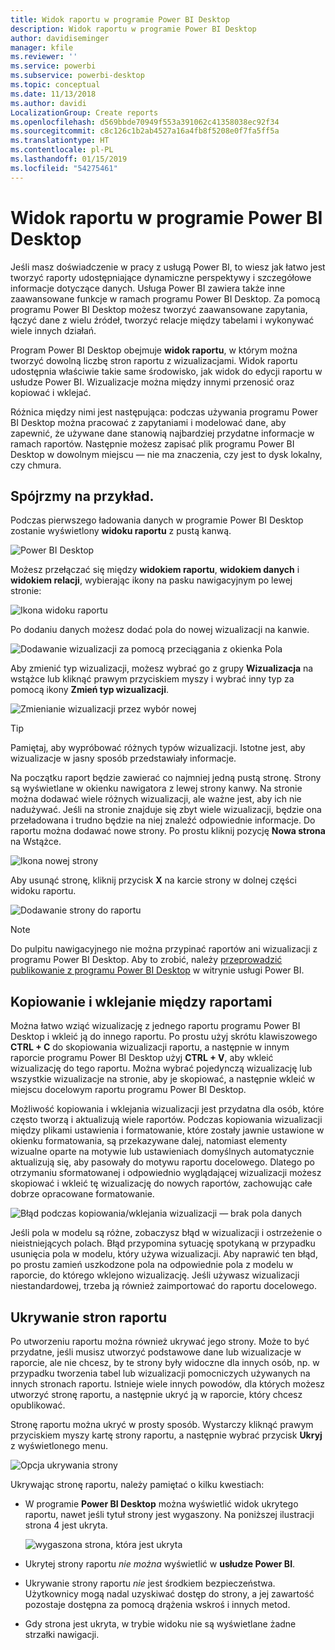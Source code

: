 ```yaml
---
title: Widok raportu w programie Power BI Desktop
description: Widok raportu w programie Power BI Desktop
author: davidiseminger
manager: kfile
ms.reviewer: ''
ms.service: powerbi
ms.subservice: powerbi-desktop
ms.topic: conceptual
ms.date: 11/13/2018
ms.author: davidi
LocalizationGroup: Create reports
ms.openlocfilehash: d569bbde70949f553a391062c41358038ec92f34
ms.sourcegitcommit: c8c126c1b2ab4527a16a4fb8f5208e0f7fa5ff5a
ms.translationtype: HT
ms.contentlocale: pl-PL
ms.lasthandoff: 01/15/2019
ms.locfileid: "54275461"
---
```

# <a name="report-view-in-power-bi-desktop"></a>Widok raportu w programie Power BI Desktop
Jeśli masz doświadczenie w pracy z usługą Power BI, to wiesz jak łatwo jest tworzyć raporty udostępniające dynamiczne perspektywy i szczegółowe informacje dotyczące danych. Usługa Power BI zawiera także inne zaawansowane funkcje w ramach programu Power BI Desktop. Za pomocą programu Power BI Desktop możesz tworzyć zaawansowane zapytania, łączyć dane z wielu źródeł, tworzyć relacje między tabelami i wykonywać wiele innych działań.

Program Power BI Desktop obejmuje **widok raportu**, w którym można tworzyć dowolną liczbę stron raportu z wizualizacjami. Widok raportu udostępnia właściwie takie same środowisko, jak widok do edycji raportu w usłudze Power BI. Wizualizacje można między innymi przenosić oraz kopiować i wklejać.

Różnica między nimi jest następująca: podczas używania programu Power BI Desktop można pracować z zapytaniami i modelować dane, aby zapewnić, że używane dane stanowią najbardziej przydatne informacje w ramach raportów. Następnie możesz zapisać plik programu Power BI Desktop w dowolnym miejscu — nie ma znaczenia, czy jest to dysk lokalny, czy chmura.

## <a name="lets-take-a-look"></a>Spójrzmy na przykład.
Podczas pierwszego ładowania danych w programie Power BI Desktop zostanie wyświetlony **widoku raportu** z pustą kanwą.

![Power BI Desktop](media/desktop-report-view/pbi_reportviewinpbidesigner_reportview.png)

Możesz przełączać się między **widokiem raportu**, **widokiem danych** i **widokiem relacji**, wybierając ikony na pasku nawigacyjnym po lewej stronie:

![Ikona widoku raportu](media/desktop-report-view/pbi_reportviewinpbidesigner_changeview.png)

Po dodaniu danych możesz dodać pola do nowej wizualizacji na kanwie.

![Dodawanie wizualizacji za pomocą przeciągania z okienka Pola](media/desktop-report-view/pbid_reportview_addvis.gif)

Aby zmienić typ wizualizacji, możesz wybrać go z grupy **Wizualizacja** na wstążce lub kliknąć prawym przyciskiem myszy i wybrać inny typ za pomocą ikony **Zmień typ wizualizacji**.

![Zmienianie wizualizacji przez wybór nowej](media/desktop-report-view/pbid_reportview_changevis.gif)

> [!TIP]
> Pamiętaj, aby wypróbować różnych typów wizualizacji. Istotne jest, aby wizualizacje w jasny sposób przedstawiały informacje.

Na początku raport będzie zawierać co najmniej jedną pustą stronę. Strony są wyświetlane w okienku nawigatora z lewej strony kanwy. Na stronie można dodawać wiele różnych wizualizacji, ale ważne jest, aby ich nie nadużywać. Jeśli na stronie znajduje się zbyt wiele wizualizacji, będzie ona przeładowana i trudno będzie na niej znaleźć odpowiednie informacje. Do raportu można dodawać nowe strony. Po prostu kliknij pozycję **Nowa strona** na Wstążce.

![Ikona nowej strony](media/desktop-report-view/pbidesignerreportviewnewpage.png)

Aby usunąć stronę, kliknij przycisk **X** na karcie strony w dolnej części widoku raportu.

![Dodawanie strony do raportu](media/desktop-report-view/pbi_reportviewinpbidesigner_deletepage.png)

> [!NOTE]
> Do pulpitu nawigacyjnego nie można przypinać raportów ani wizualizacji z programu Power BI Desktop. Aby to zrobić, należy [przeprowadzić publikowanie z programu Power BI Desktop](desktop-upload-desktop-files.md) w witrynie usługi Power BI.

## <a name="copy-and-paste-between-reports"></a>Kopiowanie i wklejanie między raportami

Można łatwo wziąć wizualizację z jednego raportu programu Power BI Desktop i wkleić ją do innego raportu. Po prostu użyj skrótu klawiszowego **CTRL + C** do skopiowania wizualizacji raportu, a następnie w innym raporcie programu Power BI Desktop użyj **CTRL + V**, aby wkleić wizualizację do tego raportu. Można wybrać pojedynczą wizualizację lub wszystkie wizualizacje na stronie, aby je skopiować, a następnie wkleić w miejscu docelowym raportu programu Power BI Desktop. 

Możliwość kopiowania i wklejania wizualizacji jest przydatna dla osób, które często tworzą i aktualizują wiele raportów. Podczas kopiowania wizualizacji między plikami ustawienia i formatowanie, które zostały jawnie ustawione w okienku formatowania, są przekazywane dalej, natomiast elementy wizualne oparte na motywie lub ustawieniach domyślnych automatycznie aktualizują się, aby pasowały do motywu raportu docelowego. Dlatego po otrzymaniu sformatowanej i odpowiednio wyglądającej wizualizacji możesz skopiować i wkleić tę wizualizację do nowych raportów, zachowując całe dobrze opracowane formatowanie.

![Błąd podczas kopiowania/wklejania wizualizacji — brak pola danych](media/desktop-report-view/report-view_05.png)

Jeśli pola w modelu są różne, zobaczysz błąd w wizualizacji i ostrzeżenie o nieistniejących polach. Błąd przypomina sytuację spotykaną w przypadku usunięcia pola w modelu, który używa wizualizacji. Aby naprawić ten błąd, po prostu zamień uszkodzone pola na odpowiednie pola z modelu w raporcie, do którego wklejono wizualizację. Jeśli używasz wizualizacji niestandardowej, trzeba ją również zaimportować do raportu docelowego.




## <a name="hide-report-pages"></a>Ukrywanie stron raportu

Po utworzeniu raportu można również ukrywać jego strony. Może to być przydatne, jeśli musisz utworzyć podstawowe dane lub wizualizacje w raporcie, ale nie chcesz, by te strony były widoczne dla innych osób, np. w przypadku tworzenia tabel lub wizualizacji pomocniczych używanych na innych stronach raportu. Istnieje wiele innych powodów, dla których możesz utworzyć stronę raportu, a następnie ukryć ją w raporcie, który chcesz opublikować. 

Stronę raportu można ukryć w prosty sposób. Wystarczy kliknąć prawym przyciskiem myszy kartę strony raportu, a następnie wybrać przycisk **Ukryj** z wyświetlonego menu.

![Opcja ukrywania strony](media/desktop-report-view/report-view_05.png)

Ukrywając stronę raportu, należy pamiętać o kilku kwestiach:

* W programie **Power BI Desktop** można wyświetlić widok ukrytego raportu, nawet jeśli tytuł strony jest wygaszony. Na poniższej ilustracji strona 4 jest ukryta.

    ![wygaszona strona, która jest ukryta](media/desktop-report-view/report-view_06.png)

* Ukrytej strony raportu *nie można* wyświetlić w **usłudze Power BI**.

* Ukrywanie strony raportu *nie* jest środkiem bezpieczeństwa. Użytkownicy mogą nadal uzyskiwać dostęp do strony, a jej zawartość pozostaje dostępna za pomocą drążenia wskroś i innych metod.

* Gdy strona jest ukryta, w trybie widoku nie są wyświetlane żadne strzałki nawigacji.


